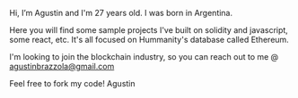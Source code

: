 Hi, I’m Agustin and I'm 27 years old. I was born in Argentina.

Here you will find some sample projects I've built on solidity and javascript, some react, etc. It's all focused on Hummanity's database called Ethereum.

I'm looking to join the blockchain industry, so you can reach out to me @ agustinbrazzola@gmail.com

Feel free to fork my code!
Agustin
